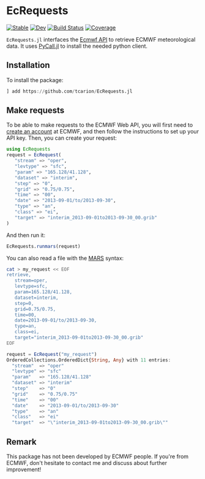 # EcRequests

[![Stable](https://img.shields.io/badge/docs-stable-blue.svg)](https://tcarion.github.io/EcRequests.jl/stable/)
[![Dev](https://img.shields.io/badge/docs-dev-blue.svg)](https://tcarion.github.io/EcRequests.jl/dev/)
[![Build Status](https://github.com/tcarion/EcRequests.jl/actions/workflows/CI.yml/badge.svg?branch=main)](https://github.com/tcarion/EcRequests.jl/actions/workflows/CI.yml?query=branch%3Amain)
[![Coverage](https://codecov.io/gh/tcarion/EcRequests.jl/branch/main/graph/badge.svg)](https://codecov.io/gh/tcarion/EcRequests.jl)

`EcRequests.jl` interfaces the [Ecmwf API](https://www.ecmwf.int/en/computing/software/ecmwf-web-api) to retrieve ECMWF meteorological data. It uses [PyCall.jl](https://github.com/JuliaPy/PyCall.jl) to install the needed python client.

## Installation

To install the package:

```julia
] add https://github.com/tcarion/EcRequests.jl
```

## Make requests

To be able to make requests to the ECMWF Web API, you will first need to [create an account](https://apps.ecmwf.int/registration/) at ECMWF, and then follow the instructions to set up your API key. Then, you can create your request:

```julia
using EcRequests
request = EcRequest(
   "stream" => "oper",
   "levtype" => "sfc",
   "param" => "165.128/41.128",
   "dataset" => "interim",
   "step" => "0",
   "grid" => "0.75/0.75",
   "time" => "00",
   "date" => "2013-09-01/to/2013-09-30",
   "type" => "an",
   "class" => "ei",
   "target" => "interim_2013-09-01to2013-09-30_00.grib"
)
```

And then run it:
```julia
EcRequests.runmars(request)
```

You can also read a file with the [MARS](https://confluence.ecmwf.int/display/UDOC/MARS+user+documentation) syntax:
```bash
cat > my_request << EOF
retrieve,
   stream=oper,
   levtype=sfc,
   param=165.128/41.128,
   dataset=interim,
   step=0,
   grid=0.75/0.75,
   time=00,
   date=2013-09-01/to/2013-09-30,
   type=an,
   class=ei,
   target="interim_2013-09-01to2013-09-30_00.grib"
EOF
```

```julia
request = EcRequest("my_request")
OrderedCollections.OrderedDict{String, Any} with 11 entries:
  "stream"  => "oper"
  "levtype" => "sfc"
  "param"   => "165.128/41.128"
  "dataset" => "interim"
  "step"    => "0"
  "grid"    => "0.75/0.75"
  "time"    => "00"
  "date"    => "2013-09-01/to/2013-09-30"
  "type"    => "an"
  "class"   => "ei"
  "target"  => "\"interim_2013-09-01to2013-09-30_00.grib\""
```

## Remark
This package has not been developed by ECMWF people. If you're from ECMWF, don't hesitate to contact me and discuss about further improvement!